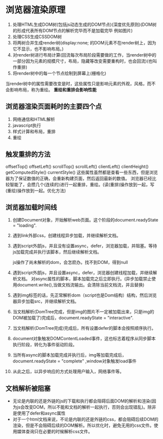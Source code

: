 # 浏览器渲染原理

1. 处理HTML生成DOM树(包括js动态生成的DOM节点)(深度优先原则)(DOM树的形成代表所有DOM节点的解析完毕而不是加载完毕 例如图片)
2. 处理CSS生成CSSDOM树
3. 将两树合并生成render树(display:none; 的DOM元素不在render树上，因为它不显示，也不影响布局。)
4. 对render树进行布局计算(回流每次布局阶段需要做的工作，当render树中的一部分因为元素的规模尺寸，布局，隐藏等改变需要重构时，也会回流)(也叫作重排)
5. 将render树中的每一个节点绘制到屏幕上(栅格化)

当render树中的属性需要改变是时，这些属性只是影响元素的外观，风格，而不会影响布局，称为重绘。
**重绘和重排会影响性能**

## 浏览器渲染页面耗时的主要四个点

1. 网络通信和HTML解析
2. javascript执行
3. 样式计算和布局，重排
4. 重绘

## 触发重排的方法

offsetTop() offsetLeft() scrollTop() scrollLeft() clientLeft() clientHeight() getComputedStyle() currentStyle()
这些属性虽然都是查看一些东西，但是浏览器为了保证数值的正确，会重新构建页面，然后返回最新的数值。
浏览器已经比较智能了，会攒几个(连续的)进行一起重排，重绘。(读(重排)操作放到一起，写(重绘)操作放到一起。优化方法)

## 浏览器加载时间线

1. 创建Document对象，开始解析web页面。这个阶段的document.readyState  = "loading".
2. 遇到link外部css，创建线程异步加载，并继续解析文档。
3. 遇到script外部js，并且没有设置async，defer，浏览器加载，并阻塞。等待js加载完成并执行该脚本，然后继续解析文档。

    js操作了尚未解析的dom，会怎麽办。找不到DOM，得到null

4. 遇到script外部js，并且设置async，defer，浏览器创建线程加载，并继续解析文档。
对async属性的脚本，脚本加载完之后立即执行。(异步加载禁止使用document.write(),当做文档流输出。会清除当前文档流，并且替换)
5. 遇到img标签的话，先正常解析dom（script也是Dom结构）结构，然后浏览器异步加载src，并继续解析文档。
6. 当文档解析(DomTree完成，但是img的图片不一定被加载出来，只是img的DOM被加载了)完成后，document.readyState = "interactive".
7. 当文档解析(DomTree完成)完成后，所有设置defer的脚本会按照顺序执行。
8. document对象触发DOMContentLoaded事件，这也标志着程序从同步脚本执行阶段，转化为事件驱动阶段。
9. 当所有async的脚本加载完成并执行后，img等加载完成后，document.readyState = "complete" ,window对象触发load事件
10. 从此之后，以异步响应的方式处理用户输入，网络事件等。

## 文档解析被阻塞

* 无论是内联的还是外链的js的下载和执行都会阻碍后面DOM的解析和渲染(因为js会改变DOM，所以不能和文档的解析一起执行，否则会出现错乱)。除非是使用了defer和async属性
* 对于一个html文档来说，不论是内联的还是外链的css，都会阻碍后续DOM的渲染，但是不会阻碍后续的DOM解析。所以优化时，避免无用的css文件。使用媒体查询只在必要的时候解析css文件。
